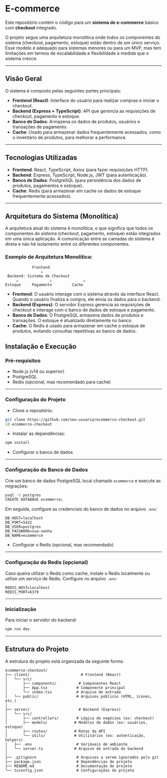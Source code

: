 # E-commerce

Este repositório contém o código para um **sistema de e-commerce** básico com **checkout** integrado.

O projeto segue uma arquitetura monolítica onde todos os componentes do sistema (checkout, pagamento, estoque) estão dentro de um único serviço. Esse modelo é adequado para sistemas menores ou para um MVP, mas tem limitações em termos de escalabilidade e flexibilidade à medida que o sistema cresce.

---

## Visão Geral

O sistema é composto pelas seguintes partes principais:

- **Frontend (React)**: Interface do usuário para realizar compras e iniciar o checkout.
- **Backend (Express + TypeScript)**: API que gerencia as requisições de checkout, pagamento e estoque.
- **Banco de Dados**: Armazena os dados de produtos, usuários e transações de pagamento.
- **Cache**: Usado para armazenar dados frequentemente acessados, como o inventário de produtos, para melhorar a performance.

---

## Tecnologias Utilizadas

- **Frontend**: React, TypeScript, Axios (para fazer requisições HTTP).
- **Backend**: Express, TypeScript, Node.js, JWT (para autenticação).
- **Banco de Dados**: PostgreSQL (para persistência dos dados de produtos, pagamentos e estoque).
- **Cache**: Redis (para armazenar em cache os dados de estoque frequentemente acessados).

---

## Arquitetura do Sistema (Monolítica)

A arquitetura atual do sistema é monolítica, o que significa que todos os componentes do sistema (checkout, pagamento, estoque) estão integrados em uma única aplicação. A comunicação entre as camadas do sistema é direta e não há isolamento entre os diferentes componentes.

### Exemplo de Arquitetura Monolítica:

```plaintext
            Frontend
                ↓
 Backend: Sistema de Checkout
     ↙              ↓              ↘
Estoque     Pagamento         Cache
```

- **Frontend**: O usuário interage com o sistema através da interface React. Quando o usuário finaliza a compra, ele envia os dados para o backend.
- **Backend (Express)**: O servidor Express gerencia as requisições de checkout e interage com o banco de dados de estoque e pagamento.
- **Banco de Dados**: O PostgreSQL armazena dados de produtos e transações. O estoque é atualizado diretamente no banco.
- **Cache**: O Redis é usado para armazenar em cache o estoque de produtos, evitando consultas repetitivas ao banco de dados.

## Instalação e Execução

### Pré-requisitos

- Node.js (v14 ou superior)
- PostgreSQL
- Redis (opcional, mas recomendado para cache)

---

### Configuração do Projeto

- Clone o repositório:

```bash
git clone https://github.com/seu-usuario/ecommerce-checkout.git
cd ecommerce-checkout
```

- Instalar as dependências:

```bash
npm install
```

- Configurar o banco de dados

---

### Configuração do Banco de Dados

Crie um banco de dados PostgreSQL local chamado `ecommerce` e execute as migrações:

```bash
psql -U postgres
CREATE DATABASE ecommerce;
```

Em seguida, configure as credenciais do banco de dados no arquivo `.env`:

```env
DB_HOST=localhost
DB_PORT=5432
DB_USER=postgres
DB_PASSWORD=sua-senha
DB_NAME=ecommerce
```

- Configurar o Redis (opcional, mas recomendado)

---

### Configuração do Redis (opcional)

Caso queira utilizar o Redis como cache, instale o Redis localmente ou utilize um serviço de Redis. Configure no arquivo `.env`:

```env
REDIS_HOST=localhost
REDIS_PORT=6379
```

---

### Inicialização

Para iniciar o servidor do backend:

```bash
npm run dev
```

---

## Estrutura do Projeto

A estrutura do projeto está organizada da seguinte forma:

```plaintext
ecommerce-checkout/
├── client/                       # Frontend (React)
│   └── src/
│       ├── components/          # Componentes React
│       ├── App.tsx             # Componente principal
│       └── index.tsx           # Arquivo de entrada
│   └── public/                 # Arquivos públicos (HTML, ícones, etc.)
│
├── server/                      # Backend (Express)
│   └── src/
│       ├── controllers/        # Lógica de negócios (ex: checkout)
│       ├── models/            # Modelos de dados (ex: usuários, estoque)
│       ├── routes/            # Rotas da API
│       └── utils/             # Utilitários (ex: autenticação, helpers)
│   ├── .env                    # Variáveis de ambiente
│   └── server.ts              # Arquivo de entrada do backend
│
├── .gitignore                  # Arquivos a serem ignorados pelo git
├── package.json                # Dependências do projeto
├── README.md                   # Documentação do projeto
└── tsconfig.json               # Configurações do projeto
```
